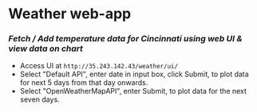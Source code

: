 # Weather web-app
### *Fetch / Add temperature data for Cincinnati using web UI & view data on chart*
- Access UI at ```http://35.243.142.43/weather/ui/```
- Select "Default API", enter date in input box, click Submit, to plot data for next 5 days from that day onwards.
- Select "OpenWeatherMapAPI", enter Submit, to plot data for the next seven days.

